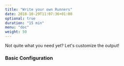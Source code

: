 ```yaml
---
title: "Write your own Runners"
date: 2018-10-29T11:07:36+01:00
optional: true
duration: "15 min"
menu: "doc"
weight: 50
---
```


Not quite what you need yet? Let's customize the output!

<!--more-->

### Basic Configuration
